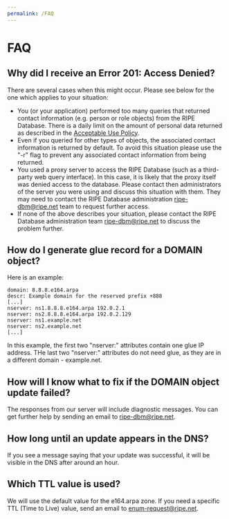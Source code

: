 ```yaml
---
permalink: /FAQ
---
```


# FAQ

## Why did I receive an Error 201: Access Denied?

There are several cases when this might occur. Please see below for the one which applies to your situation:

* You (or your application) performed too many queries that returned contact information (e.g. person or role objects) from the RIPE Database. There is a daily limit on the amount of personal data returned as described in the [Acceptable Use Policy](RIPE-Database-Acceptable-Use-Policy.md#ripe-database-acceptable-use-policy).
* Even if you queried for other types of objects, the associated contact information is returned by default. To avoid this situation please use the "-r" flag to prevent any associated contact information from being returned.
* You used a proxy server to access the RIPE Database (such as a third-party web query  interface). In this case, it is likely that the proxy itself was denied access to the database. Please contact then administrators of the server you were using and discuss this situation with them. They may need to contact the RIPE Database administration [ripe-dbm@ripe.net](mailto:ripe-dbm@ripe.net) team to request further access.
* If none of the above describes your situation, please contact the RIPE Database administration team [ripe-dbm@ripe.net](mailto:ripe-dbm@ripe.net) to discuss the problem further.


## How do I generate glue record for a DOMAIN object?

Here is an example:

    domain: 8.8.8.e164.arpa
    descr: Example domain for the reserved prefix +888
    [...]
    nserver: ns1.8.8.8.e164.arpa 192.0.2.1
    nserver: ns2.8.8.8.e164.arpa 192.0.2.129
    nserver: ns1.example.net
    nserver: ns2.example.net
    [...]
In this example, the first two "nserver:" attributes contain one glue IP address. THe last two "nserver:" attributes do not need glue, as they are in a different domain - example.net.


## How will I know what to fix if the DOMAIN object update failed?
The responses from our server will include diagnostic messages. You can get further help by sending an email to [ripe-dbm@ripe.net](mailto:ripe-dbm@ripe.net).


## How long until an update appears in the DNS?
If you see a message saying that your update was successful, it will be visible in the DNS after around an hour.


## Which TTL value is used?
We will use the default value for the e164.arpa zone. If you need a specific TTL (Time to Live) value, send an email to enum-request@ripe.net.